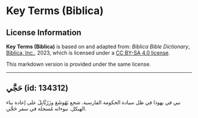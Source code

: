 # Key Terms (Biblica)

## License Information

**Key Terms (Biblica)** is based on and adapted from: _Biblica Bible Dictionary_, [Biblica, Inc.](https://www.biblica.com/), 2023, which is licensed under a [CC BY-SA 4.0 license](https://creativecommons.org/licenses/by-sa/4.0/legalcode.en).

This markdown version is provided under the same license.



--------------------------------

## حَجَّي (id: 134312)

نبي في يهوذا في ظل سيادة الحكومة الفارسية. شجع يَهُوشَعَ وزَرُبَّابِلَ على إعادة بناء الهيكل. نبوءاته مُسجلة في سفر حَجَّي.



